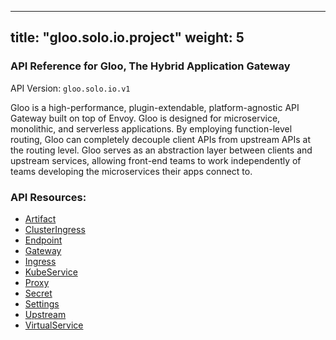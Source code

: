 
---
title: "gloo.solo.io.project"
weight: 5
---

<!-- Code generated by solo-kit. DO NOT EDIT. -->



### API Reference for Gloo, The Hybrid Application Gateway

API Version: `gloo.solo.io.v1`

Gloo is a high-performance, plugin-extendable, platform-agnostic API Gateway built on top of Envoy. Gloo is designed for microservice, monolithic, and serverless applications. By employing function-level routing, Gloo can completely decouple client APIs from upstream APIs at the routing level. Gloo serves as an abstraction layer between clients and upstream services, allowing front-end teams to work independently of teams developing the microservices their apps connect to.



### API Resources:
- [Artifact](../github.com/solo-io/gloo/projects/gloo/api/v1/artifact.proto.sk#Artifact)
- [ClusterIngress](../github.com/solo-io/gloo/projects/clusteringress/api/v1/cluster_ingress.proto.sk#ClusterIngress)
- [Endpoint](../github.com/solo-io/gloo/projects/gloo/api/v1/endpoint.proto.sk#Endpoint)
- [Gateway](../github.com/solo-io/gloo/projects/gateway/api/v1/gateway.proto.sk#Gateway)
- [Ingress](../github.com/solo-io/gloo/projects/ingress/api/v1/ingress.proto.sk#Ingress)
- [KubeService](../github.com/solo-io/gloo/projects/ingress/api/v1/service.proto.sk#KubeService)
- [Proxy](../github.com/solo-io/gloo/projects/gloo/api/v1/proxy.proto.sk#Proxy)
- [Secret](../github.com/solo-io/gloo/projects/gloo/api/v1/secret.proto.sk#Secret)
- [Settings](../github.com/solo-io/gloo/projects/gloo/api/v1/settings.proto.sk#Settings)
- [Upstream](../github.com/solo-io/gloo/projects/gloo/api/v1/upstream.proto.sk#Upstream)
- [VirtualService](../github.com/solo-io/gloo/projects/gateway/api/v1/virtual_service.proto.sk#VirtualService)

<!-- Start of HubSpot Embed Code -->
<script type="text/javascript" id="hs-script-loader" async defer src="//js.hs-scripts.com/5130874.js"></script>
<!-- End of HubSpot Embed Code -->
